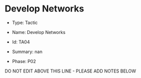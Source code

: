 # Develop Networks

* Type: Tactic

* Name: Develop Networks

* Id: TA04

* Summary: nan

* Phase: P02

DO NOT EDIT ABOVE THIS LINE - PLEASE ADD NOTES BELOW